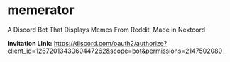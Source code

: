 # memerator
A Discord Bot That Displays Memes From Reddit, Made in Nextcord

**Invitation Link:**
https://discord.com/oauth2/authorize?client_id=1267201343060447262&scope=bot&permissions=2147502080
